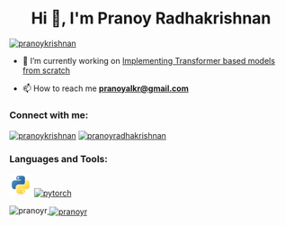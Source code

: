 <h1 align="center">Hi 👋, I'm Pranoy Radhakrishnan</h1>


<p align="left"> <a href="https://twitter.com/pranoykrishnan" target="blank"><img src="https://img.shields.io/twitter/follow/pranoykrishnan?logo=twitter&style=for-the-badge" alt="pranoykrishnan" /></a> </p>

- 🔭 I’m currently working on [Implementing Transformer based models from scratch](https://github.com/pranoyr/ml-from-scratch)

- 📫 How to reach me **pranoyalkr@gmail.com**

<h3 align="left">Connect with me:</h3>
<p align="left">
<a href="https://twitter.com/pranoykrishnan" target="blank"><img align="center" src="https://raw.githubusercontent.com/rahuldkjain/github-profile-readme-generator/master/src/images/icons/Social/twitter.svg" alt="pranoykrishnan" height="30" width="40" /></a>
<a href="https://linkedin.com/in/pranoyradhakrishnan" target="blank"><img align="center" src="https://raw.githubusercontent.com/rahuldkjain/github-profile-readme-generator/master/src/images/icons/Social/linked-in-alt.svg" alt="pranoyradhakrishnan" height="30" width="40" /></a>
</p>

<h3 align="left">Languages and Tools:</h3>
<img src="https://raw.githubusercontent.com/devicons/devicon/master/icons/python/python-original.svg" alt="python" width="40" height="40"/> </a> <a href="https://pytorch.org/" target="_blank" rel="noreferrer"> <img src="https://www.vectorlogo.zone/logos/pytorch/pytorch-icon.svg" alt="pytorch" width="40" height="40"/> </a> <a href="https://www.scala-lang.org" target="_blank" rel="noreferrer">  
<p><img align="left" src="https://github-readme-stats.vercel.app/api/top-langs?username=pranoyr&show_icons=true&locale=en&layout=compact" alt="pranoyr" /></p>

<p>&nbsp;<img align="center" src="https://github-readme-stats.vercel.app/api?username=pranoyr&show_icons=true&locale=en" alt="pranoyr" /></p>

